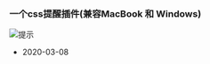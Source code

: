 ### 一个css提醒插件(兼容MacBook 和 Windows)
![提示](https://gf-blogs.oss-cn-shenzhen.aliyuncs.com/hgf.gif)
- 2020-03-08